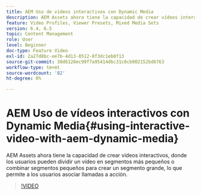 ```yaml
---
title: AEM Uso de vídeos interactivos con Dynamic Media
description: AEM Assets ahora tiene la capacidad de crear vídeos interactivos, donde los usuarios pueden dividir un vídeo en segmentos más pequeños o combinar segmentos pequeños para crear un segmento grande, lo que permite a los usuarios asociar llamadas a acción.
feature: Video Profiles, Viewer Presets, Mixed Media Sets
version: 6.4, 6.5
topic: Content Management
role: User
level: Beginner
doc-type: Feature Video
exl-id: 2a27d8bc-ee7b-4d13-8512-8f3dc1eb8f13
source-git-commit: 30d6120ec99f7a95414dbc31c0cb002152bd6763
workflow-type: tm+mt
source-wordcount: '82'
ht-degree: 0%

---
```


# AEM Uso de vídeos interactivos con Dynamic Media{#using-interactive-video-with-aem-dynamic-media}

AEM Assets ahora tiene la capacidad de crear vídeos interactivos, donde los usuarios pueden dividir un vídeo en segmentos más pequeños o combinar segmentos pequeños para crear un segmento grande, lo que permite a los usuarios asociar llamadas a acción.

>[!VIDEO](https://video.tv.adobe.com/v/16516?quality=12&learn=on)
